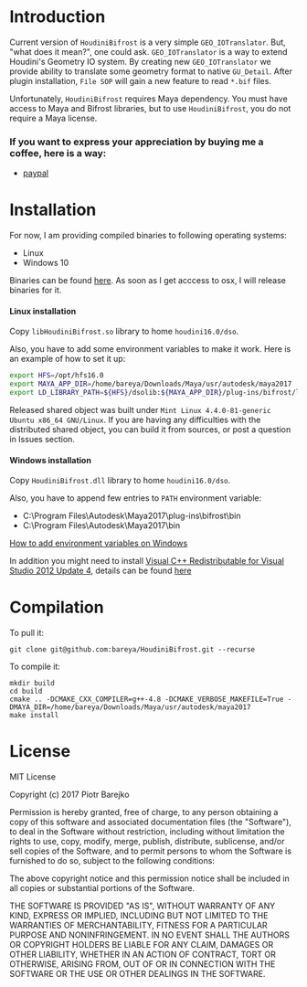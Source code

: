 # Introduction
Current version of `HoudiniBifrost` is a very simple `GEO_IOTranslator`. But, "what does it mean?", one could ask. `GEO_IOTranslator` is a way to extend Houdini's Geometry IO system. By creating new `GEO_IOTranslator` we provide ability to translate some geometry format to native `GU_Detail`. After plugin installation, `File SOP` will gain a new feature to read `*.bif` files.

Unfortunately, `HoudiniBifrost` requires Maya dependency. You must have access to Maya and Bifrost libraries, but to use `HoudiniBifrost`, you do not require a Maya license.

### If you want to express your appreciation by buying me a coffee, here is a way:
 * [paypal](https://www.paypal.me/bareya/5)


# Installation
For now, I am providing compiled binaries to following operating systems:
* Linux
* Windows 10

Binaries can be found [here](https://github.com/bareya/HoudiniBifrost/releases). As soon as I get acccess to osx, I will release binaries for it.

#### Linux installation

Copy `libHoudiniBifrost.so` library to home `houdini16.0/dso`. 

Also, you have to add some environment variables to make it work. Here is an example of how to set it up:
```bash
export HFS=/opt/hfs16.0
export MAYA_APP_DIR=/home/bareya/Downloads/Maya/usr/autodesk/maya2017
export LD_LIBRARY_PATH=${HFS}/dsolib:${MAYA_APP_DIR}/plug-ins/bifrost/lib/
```

Released shared object was built under `Mint Linux 4.4.0-81-generic Ubuntu x86_64 GNU/Linux`. If you are having any difficulties with the distributed shared object, you can build it from sources, or post a question in Issues section.

#### Windows installation
Copy `HoudiniBifrost.dll` library to home `houdini16.0/dso`. 

Also, you have to append few entries to `PATH` environment variable:
 * C:\Program Files\Autodesk\Maya2017\plug-ins\bifrost\bin
 * C:\Program Files\Autodesk\Maya2017\bin

[How to add environment variables on Windows](https://www.computerhope.com/issues/ch000549.htm)

In addition you might need to install [Visual C++ Redistributable for Visual Studio 2012 Update 4](https://www.microsoft.com/en-ca/download/confirmation.aspx?id=30679), details can be found [here](https://github.com/bareya/HoudiniBifrost/issues/5)

# Compilation

To pull it:

`git clone git@github.com:bareya/HoudiniBifrost.git --recurse`

To compile it:

```shell
mkdir build
cd build
cmake .. -DCMAKE_CXX_COMPILER=g++-4.8 -DCMAKE_VERBOSE_MAKEFILE=True -DMAYA_DIR=/home/bareya/Downloads/Maya/usr/autodesk/maya2017
make install
```

# License
MIT License

Copyright (c) 2017 Piotr Barejko

Permission is hereby granted, free of charge, to any person obtaining a copy
of this software and associated documentation files (the "Software"), to deal
in the Software without restriction, including without limitation the rights
to use, copy, modify, merge, publish, distribute, sublicense, and/or sell
copies of the Software, and to permit persons to whom the Software is
furnished to do so, subject to the following conditions:

The above copyright notice and this permission notice shall be included in all
copies or substantial portions of the Software.

THE SOFTWARE IS PROVIDED "AS IS", WITHOUT WARRANTY OF ANY KIND, EXPRESS OR
IMPLIED, INCLUDING BUT NOT LIMITED TO THE WARRANTIES OF MERCHANTABILITY,
FITNESS FOR A PARTICULAR PURPOSE AND NONINFRINGEMENT. IN NO EVENT SHALL THE
AUTHORS OR COPYRIGHT HOLDERS BE LIABLE FOR ANY CLAIM, DAMAGES OR OTHER
LIABILITY, WHETHER IN AN ACTION OF CONTRACT, TORT OR OTHERWISE, ARISING FROM,
OUT OF OR IN CONNECTION WITH THE SOFTWARE OR THE USE OR OTHER DEALINGS IN THE
SOFTWARE.
